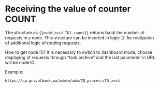 # Receiving the value of counter COUNT

The structure as `{{node[zoid ID].count}}` returns back the number of requests in a node. This structure can be inserted in logic  ```IF``` for realization of additional logic of routing requests.

How to get node ID? It is necessary to swtich to dashboard mode, choose displaying of requests through “task archive” and the last parameter in URL will be node ID.

Example:

```
https://cp.privatbank.ua/admin/adm/ID_process/ID_zoid

```
